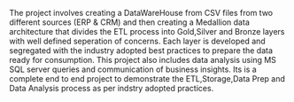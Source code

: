 The project involves creating a DataWareHouse from CSV files from two different sources (ERP & CRM) and then creating a Medallion data architecture that divides the ETL process into Gold,Silver and Bronze layers with well defined seperation of concerns.
Each layer is developed and segregated with the industry adopted best practices to prepare the data ready for consumption.
This project also includes data analysis using MS SQL server queries and communication of business insights.
Its is a complete end to end project to demonstrate the ETL,Storage,Data Prep and Data Analysis process as per indstry adopted practices.
